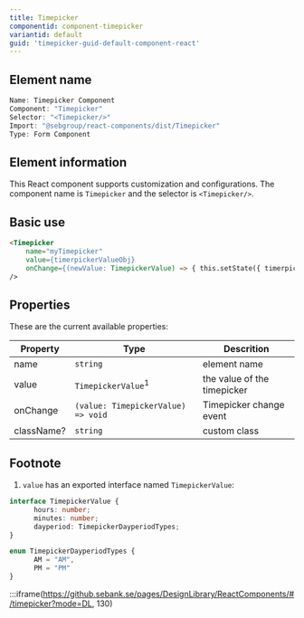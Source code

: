 ```yaml
---
title: Timepicker
componentid: component-timepicker
variantid: default
guid: 'timepicker-guid-default-component-react'
---
```


## Element name
```javascript
Name: Timepicker Component
Component: "Timepicker"
Selector: "<Timepicker/>"
Import: "@sebgroup/react-components/dist/Timepicker"
Type: Form Component
```

## Element information 
This React component supports customization and configurations. The component name is `Timepicker` and the selector is `<Timepicker/>`.

## Basic use
```html
<Timepicker
    name="myTimepicker"
    value={timerpickerValueObj}
    onChange={(newValue: TimepickerValue) => { this.setState({ timerpickerValue: { ...newValue } }); }}
/>
```

## Properties
These are the current available properties:

| Property   | Type                               | Descrition                  |
| ---------- | ---------------------------------- | --------------------------- |
| name       | `string`                           | element name                |
| value      | `TimepickerValue`<sup>1</sup>       | the value of the timepicker |
| onChange   | `(value: TimepickerValue) => void` | Timepicker change event     |
| className? | `string`                           | custom class                |

## Footnote
1. `value` has an exported interface named `TimepickerValue`:
```typescript
interface TimepickerValue {
      hours: number;
      minutes: number;
      dayperiod: TimepickerDayperiodTypes;
}
```
```typescript
enum TimepickerDayperiodTypes {
      AM = "AM",
      PM = "PM"
}
```

:::iframe(https://github.sebank.se/pages/DesignLibrary/ReactComponents/#/timepicker?mode=DL, 130)